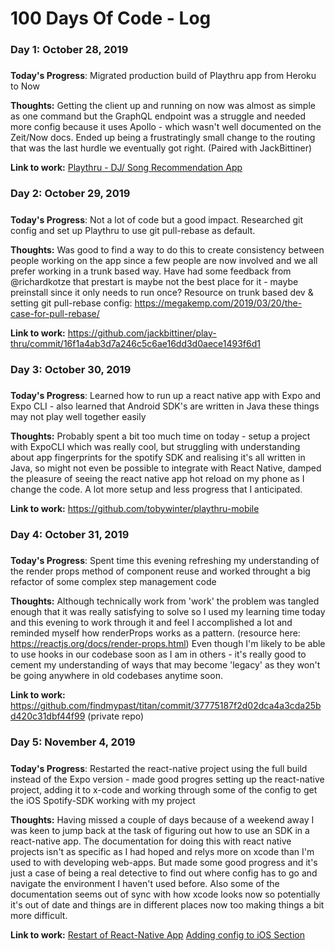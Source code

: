 # 100 Days Of Code - Log

### Day 1: October 28, 2019
##### 

**Today's Progress**: Migrated production build of Playthru app from Heroku to Now

**Thoughts:** Getting the client up and running on now was almost as simple as one command but the GraphQL endpoint was a struggle and needed more config because it uses Apollo - which wasn't well documented on the Zeit/Now docs. Ended up being a frustratingly small change to the routing that was the last hurdle we eventually got right. (Paired with JackBittiner)

**Link to work:** [Playthru - DJ/ Song Recommendation App](https://github.com/jackbittiner/play-thru)

### Day 2: October 29, 2019
##### 

**Today's Progress**: Not a lot of code but a good impact. Researched git config and set up Playthru to use git pull-rebase as default.

**Thoughts:** Was good to find a way to do this to create consistency between people working on the app since a few people are now involved and we all prefer working in a trunk based way. Have had some feedback from @richardkotze that prestart is maybe not the best place for it - maybe preinstall since it only needs to run once? 
Resource on trunk based dev & setting git pull-rebase config: https://megakemp.com/2019/03/20/the-case-for-pull-rebase/

**Link to work:** https://github.com/jackbittiner/play-thru/commit/16f1a4ab3d7a246c5c6ae16dd3d0aece1493f6d1

### Day 3: October 30, 2019
##### 

**Today's Progress**: Learned how to run up a react native app with Expo and Expo CLI - also learned that Android SDK's are written in Java these things may not play well together easily  

**Thoughts:** Probably spent a bit too much time on today - setup a project with ExpoCLI which was really cool, but struggling with understanding about app fingerprints for the spotify SDK and realising it's all written in Java, so might not even be possible to integrate with React Native, damped the pleasure of seeing the react native app hot reload on my phone as I change the code. A lot more setup and less progress that I anticipated. 

**Link to work:** https://github.com/tobywinter/playthru-mobile


### Day 4: October 31, 2019
##### 

**Today's Progress**: Spent time this evening refreshing my understanding of the render props method of component reuse and worked throught a big refactor of some complex step management code   

**Thoughts:** Although technically work from 'work' the problem was tangled enough that it was really satisfying to solve so I used my learning time today and this evening to work through it and feel I accomplished a lot and reminded myself how renderProps works as a pattern. (resource here: https://reactjs.org/docs/render-props.html) Even though I'm likely to be able to use hooks in our codebase soon as I am in others - it's really good to cement my understanding of ways that may become 'legacy' as they won't be going anywhere in old codebases anytime soon. 


**Link to work:** https://github.com/findmypast/titan/commit/37775187f2d02dca4a3cda25bd420c31dbf44f99 (private repo)


### Day 5: November 4, 2019
##### 

**Today's Progress**: Restarted the react-native project using the full build instead of the Expo version - made good progres setting up the react-native project, adding it to x-code and working through some of the config to get the iOS Spotify-SDK working with my project    

**Thoughts:** Having missed a couple of days because of a weekend away I was keen to jump back at the task of figuring out how to use an SDK in a react-native app. The documentation for doing this with react native projects isn't as specific as I had hoped and relys more on xcode than I'm used to with developing web-apps. But made some good progress and it's just a case of being a real detective to find out where config has to go and navigate the environment I haven't used before. Also some of the documentation seems out of sync with how xcode looks now so potentially it's out of date and things are in different places now too making things a bit more difficult. 

**Link to work:** 
[Restart of React-Native App](https://github.com/tobywinter/playthru-mobile/commit/30d8c05a181bb4b34b0a5603308624ec55e11494)
[Adding config to iOS Section](https://github.com/tobywinter/playthru-mobile/commit/901f06abebc4cc0e35f1f4ff6e8101c5952a9745)

